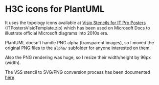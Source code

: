 # H3C icons for PlantUML

It uses the topology icons available at [Visio Stencils for IT Pro Posters](https://download.cnet.com/download/visio-stencils-for-it-pro-posters/3000-6677_4-75312522.html) (ITPostersVisioTemplate.zip) which has been used on Microsoft Docs to illustrate official Microsoft diagrams into 2010s era.

PlantUML doesn't handle PNG alpha (transparent images), so I moved the original PNG files to the ``alpha/`` subfolder for anyone interested on them.

Also the PNG rendering was huge, so I resize their width/height by 96px (width).

The VSS stencil to SVG/PNG conversion process has been documented [here](https://translate.google.com/translate?sl=pt&tl=en&hl=pt-BR&u=https://eduardomozartdeoliveira.wordpress.com/2023/01/30/instalacao-do-libvisio2svg-no-macos/).

